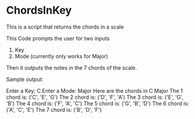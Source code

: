 # ChordsInKey
This is a script that returns the chords in a scale

This Code prompts the user for two inputs
  1. Key
  2. Mode (currently only works for Major)
  
Then it outputs the notes in the 7 chords of the scale.

Sample output:

Enter a Key: C
Enter a Mode: Major
Here are the chords in C Major
The 1 chord is: ('C', 'E', 'G')
The 2 chord is: ('D', 'F', 'A')
The 3 chord is: ('E', 'G', 'B')
The 4 chord is: ('F', 'A', 'C')
The 5 chord is: ('G', 'B', 'D')
The 6 chord is: ('A', 'C', 'E')
The 7 chord is: ('B', 'D', 'F')
